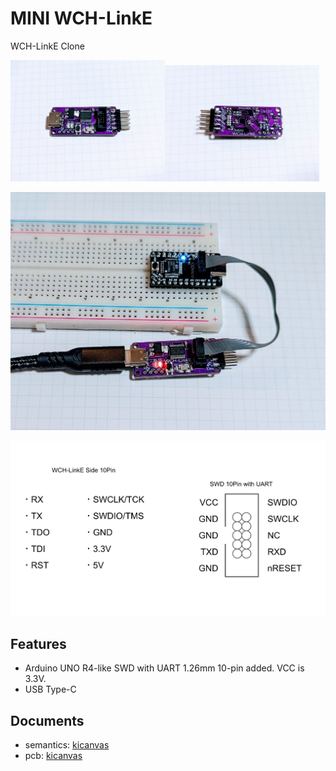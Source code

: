 # MINI WCH-LinkE

WCH-LinkE Clone

<img src="./documents/photo1.jpg" width="49%" /><img src="./documents/photo2.jpg" width="49%" />

![](./documents/photo3.jpg)

![](./documents/pins.png)

## Features

- Arduino UNO R4-like SWD with UART 1.26mm 10-pin added. VCC is 3.3V.
- USB Type-C

## Documents

- semantics: [kicanvas](https://kicanvas.org/?github=https%3A%2F%2Fgithub.com%2F74th%2Fmini-wch-linke%2Fblob%2F1.1.1%2Fwch-link.kicad_sch)
- pcb: [kicanvas](https://kicanvas.org/?github=https%3A%2F%2Fgithub.com%2F74th%2Fmini-wch-linke%2Fblob%2F1.1.1%2Fwch-link.kicad_pcb)
